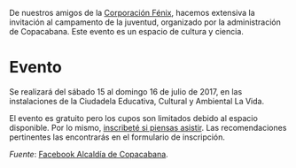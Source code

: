 <!--
.. title: Campamento de la juventud
.. slug: campamento-de-la-juventud
.. date: 2017-07-09 11:26:15 UTC-05:00
.. tags: campamento, observación, ciencia, astronomía, cultura, copacabana
.. category: eventos
.. link:
.. description:
.. type: text
.. author: Edward Villegas-Pulgarin
-->

De nuestros amigos de la [Corporación Fénix](https://www.facebook.com/corpfenix/), hacemos extensiva la invitación al campamento de la juventud, organizado por la administración de Copacabana. Este evento es un espacio de cultura y ciencia.  

# Evento

Se realizará del sábado 15 al domingo 16 de julio de 2017, en las instalaciones de la Ciudadela Educativa, Cultural y Ambiental La Vida.  

El evento es gratuito pero los cupos son limitados debido al espacio disponible. Por lo mismo, [inscribeté si piensas asistir](https://docs.google.com/forms/d/e/1FAIpQLSdZATisvuiXcYFpi6Mnl-0IWXKSAVKZx4_8pdg-tse9w1NgIA/viewform). Las recomendaciones pertinentes las encontrarás en el formulario de inscripción.  

_Fuente_: [Facebook Alcaldía de Copacabana](https://www.facebook.com/alcaldia.decopacabana/photos/a.813891491985765.1073741828.813884045319843/1595486083826298/?type=3&theater).  
